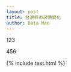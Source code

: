 ```yaml
---
layout: post
title: 台灣縣市房價變化
author: Data Man
---
```


123

<!-- more -->

456

{% include test.html %}
